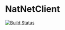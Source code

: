 # NatNetClient

[![Build Status](https://github.com/narijauskas/NatNetClient.jl/actions/workflows/CI.yml/badge.svg?branch=master)](https://github.com/narijauskas/NatNetClient.jl/actions/workflows/CI.yml?query=branch%3Amaster)
